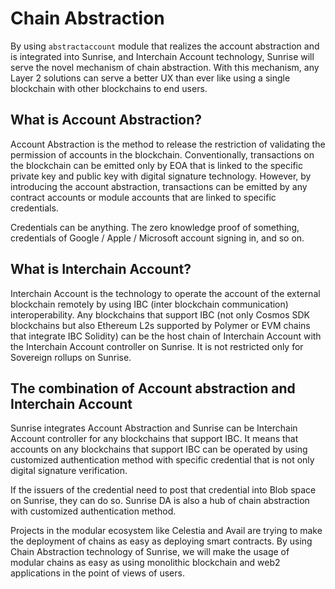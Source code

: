 # Chain Abstraction

By using `abstractaccount` module that realizes the account abstraction and is integrated into Sunrise, and Interchain Account technology, Sunrise will serve the novel mechanism of chain abstraction. With this mechanism, any Layer 2 solutions can serve a better UX than ever like using a single blockchain with other blockchains to end users.

## What is Account Abstraction?

Account Abstraction is the method to release the restriction of validating the permission of accounts in the blockchain.
Conventionally, transactions on the blockchain can be emitted only by EOA that is linked to the specific private key and public key with digital signature technology.
However, by introducing the account abstraction, transactions can be emitted by any contract accounts or module accounts that are linked to specific credentials.

Credentials can be anything. The zero knowledge proof of something, credentials of Google / Apple / Microsoft account signing in, and so on.

## What is Interchain Account?

Interchain Account is the technology to operate the account of the external blockchain remotely by using IBC (inter blockchain communication) interoperability.
Any blockchains that support IBC (not only Cosmos SDK blockchains but also Ethereum L2s supported by Polymer or EVM chains that integrate IBC Solidity) can be the host chain of Interchain Account with the Interchain Account controller on Sunrise.
It is not restricted only for Sovereign rollups on Sunrise.

## The combination of Account abstraction and Interchain Account

Sunrise integrates Account Abstraction and Sunrise can be Interchain Account controller for any blockchains that support IBC.
It means that accounts on any blockchains that support IBC can be operated by using customized authentication method with specific credential that is not only digital signature verification.

If the issuers of the credential need to post that credential into Blob space on Sunrise, they can do so.
Sunrise DA is also a hub of chain abstraction with customized authentication method.

Projects in the modular ecosystem like Celestia and Avail are trying to make the deployment of chains as easy as deploying smart contracts.
By using Chain Abstraction technology of Sunrise, we will make the usage of modular chains as easy as using monolithic blockchain and web2 applications in the point of views of users.
